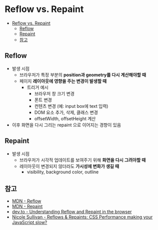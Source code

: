 # Reflow vs. Repaint

- [Reflow vs. Repaint](#reflow-vs-repaint)
  - [Reflow](#reflow)
  - [Repaint](#repaint)
  - [참고](#참고)

## Reflow

- 발생 시점
  - 브라우저가 특정 부분의 **position과 geometry를 다시 계산해야할 때**
  - 페이지 **레이아웃에 영향을 주는 변경이 발생할 때**
    - 트리거 예시
      - 브라우저 창 크기 변경
      - 폰트 변경
      - 컨텐츠 변경 (예: input box에 text 입력)
      - DOM 요소 추가, 삭제, 클래스 변경
      - offsetWidth, offsetHeight 계산
- 이후 화면을 다시 그리는 repaint 으로 이어지는 경향이 있음

## Repaint

- 발생 시점
  - 브라우저가 시각적 업데이트를 보여주기 위해 **화면을 다시 그려야할 때**
  - 레이아웃이 변경되지 않더라도 **가시성에 변화가 생길 때**
    - visibility, background color, outline

## 참고

- [MDN - Reflow](https://developer.mozilla.org/en-US/docs/Glossary/Reflow)
- [MDN - Repaint](https://developer.mozilla.org/en-US/docs/Glossary/Repaint)
- [dev.to - Understanding Reflow and Repaint in the browser](https://dev.to/gopal1996/understanding-reflow-and-repaint-in-the-browser-1jbg)
- [Nicole Sullivan - Reflows & Repaints: CSS Performance making your JavaScript slow?](https://www.stubbornella.org/2009/03/27/reflows-repaints-css-performance-making-your-javascript-slow/#tables)
